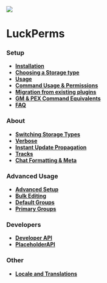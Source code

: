 ![](https://i.imgur.com/bfaq4vv.png)
# LuckPerms
### Setup
* [**Installation**](https://github.com/lucko/LuckPerms/wiki/Setup)
* [**Choosing a Storage type**](https://github.com/lucko/LuckPerms/wiki/Choosing-a-Storage-type)
* [**Usage**](https://github.com/lucko/LuckPerms/wiki/Usage)
* [**Command Usage & Permissions**](https://github.com/lucko/LuckPerms/wiki/Command-Usage)
* [**Migration from existing plugins**](https://github.com/lucko/LuckPerms/wiki/Migration)
* [**GM & PEX Command Equivalents**](https://github.com/lucko/LuckPerms/wiki/GM-&-PEX-Command-Equivalents)
* [**FAQ**](https://github.com/lucko/LuckPerms/wiki/FAQ)

### About
* [**Switching Storage Types**](https://github.com/lucko/LuckPerms/wiki/Switching-storage-types)
* [**Verbose**](https://github.com/lucko/LuckPerms/wiki/Verbose)
* [**Instant Update Propagation**](https://github.com/lucko/LuckPerms/wiki/Instant-Update-Propagation)
* [**Tracks**](https://github.com/lucko/LuckPerms/wiki/Tracks)
* [**Chat Formatting & Meta**](https://github.com/lucko/LuckPerms/wiki/Chat-Formatting-and-Meta-(Vault))

### Advanced Usage
* [**Advanced Setup**](https://github.com/lucko/LuckPerms/wiki/Advanced-Setup)
* [**Bulk Editing**](https://github.com/lucko/LuckPerms/wiki/Bulk-Editing)
* [**Default Groups**](https://github.com/lucko/LuckPerms/wiki/Default-Groups)
* [**Primary Groups**](https://github.com/lucko/LuckPerms/wiki/Primary-Groups)

### Developers
* [**Developer API**](https://github.com/lucko/LuckPerms/wiki/Developer-API)
* [**PlaceholderAPI**](https://github.com/lucko/LuckPerms/wiki/PlaceholderAPI)

### Other
* [**Locale and Translations**](https://github.com/lucko/LuckPerms/wiki/Locale-and-Translations)

